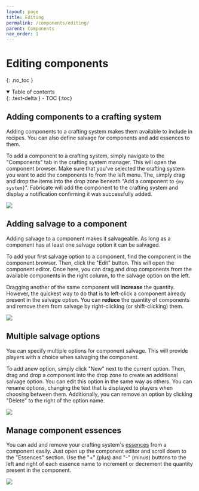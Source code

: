 ```yaml
---
layout: page
title: Editing
permalink: /components/editing/
parent: Components
nav_order: 1
---
```


# Editing components
{: .no_toc }

<details open markdown="block">
  <summary>
    Table of contents
  </summary>
  {: .text-delta }
- TOC
{:toc}
</details>

## Adding components to a crafting system

Adding components to a crafting system makes them available to include in recipes.
You can also define salvage for components and add essences to them.

To add a component to a crafting system, simply navigate to the "Components" tab in the crafting system manager.
This will open the component browser. 
Make sure that you've selected the crafting system you want to add the components to from the left menu.
The, simply drag and drop the items into the drop zone beneath "Add a component to `{my system}`".
Fabricate will add the component to the crafting system and display a notification confirming it was successfully added.

![](/fabricate/img/adding-components.gif)

## Adding salvage to a component

Adding salvage to a component makes it salvageable. 
As long as a component has at least one salvage option it can be salvaged. 

To add your first salvage option to a component, find the component in the component browser.
Then, click the "Edit" button.
This will open the component editor.
Once here, you can drag and drop components from the available components in the right column, to the salvage option on the left.

Dragging another of the same component will **increase** the quantity.
However, the quickest way to do that is to left-click a component already present in the salvage option.
You can **reduce** the quantity of components and remove them from salvage by right-clicking (or shift-clicking) them.

![](/fabricate/img/adding-component-salvage.gif)

## Multiple salvage options

You can specify multiple options for component salvage.
This will provide players with a choice when salvaging the component.

To add anew option, simply click "New" next to the current option.
Then, drag and drop a component into the drop zone to create an additional salvage option.
You can edit this option in the same way as others.
You can rename options, changing the text that is displayed to players when choosing between them. 
Additionally, you can remove an option by clicking "Delete" to the right of the option name.

![](/fabricate/img/multiple-component-salvage-options.gif)

## Manage component essences

You can add and remove your crafting system's [essences](/fabricate/essences) from a component easily.
Just open up the component editor and scroll down to the "Essences" section.
Use the "+" (plus) and "-" (minus) buttons to the left and right of each essence name to increment or decrement the quantity present in the component.

![](/fabricate/img/manage-component-essences.gif)